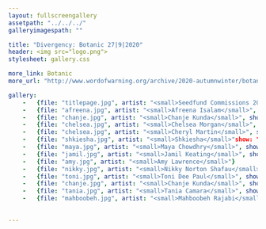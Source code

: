 ```yaml
---
layout: fullscreengallery
assetpath: "../../../"
galleryimagespath: ""

title: "Divergency: Botanic 27|9|2020"
header: <img src="logo.png">
stylesheet: gallery.css

more_link: Botanic
more_url: "http://www.wordofwarning.org/archive/2020-autumnwinter/botanic/"

gallery:
    -   {file: "titlepage.jpg", artist: "<small>Seedfund Commissions 2017-19</small>", show: "<small>Images copyright &copy; Divergency</small>"}
    -   {file: "afreena.jpg", artist: "<small>Afreena Isalam</small>", show: "<small>Daughters of the Curry Revolution</small>""}
    -   {file: "chanje.jpg", artist: "<small>Chanje Kunda</small>", show: "<small>Superposition</small>"}
    -   {file: "chelsea.jpg", artist: "<small>Chelsea Morgan</small>", show: "<small>Tented</small>"}
    -   {file: "chelsea.jpg", artist: "<small>Cheryl Martin</small>", show: "<small>Who Wants to Live Forever</small>"}
    -   {file: "shkiesha.jpg", artist: "<small>Shkiesha</small>"show: "<small>Converse Cups</small>}
    -   {file: "maya.jpg", artist: "<small>Maya Chowdhry</small>", show: "<small>Peas on Earth</small>"}
    -   {file: "jamil.jpg", artist: "<small>Jamil Keating</small>", show: "<small>Asteroid RK101</small>"}
    -   {file: "amy.jpg", artist: "<small>Amy Lawrence</small>"}
    -   {file: "nikky.jpg", artist: "<small>Nikky Norton Shafau</small>"}
    -   {file: "toni.jpg", artist: "<small>Toni Dee Paul</small>", show: "<small>My Father's Kitchen</small>"}
    -   {file: "chanje.jpg", artist: "<small>Chanje Kunda</small>", show: "<small>Plant Fetish</small>"}
    -   {file: "tania.jpg", artist: "<small>Tania Camara</small>", show: "<small>Oreo</small>"}
    -   {file: "mahboobeh.jpg", artist: "<small>Mahboobeh Rajabi</small>"}
   

---
```

